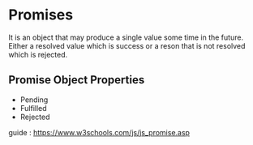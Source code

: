 # Promises

It is an object that may produce a single value some time in the future.
Either a resolved value which is success or a reson that is not resolved which is rejected.

## Promise Object Properties

- Pending
- Fulfilled
- Rejected

guide : https://www.w3schools.com/js/js_promise.asp